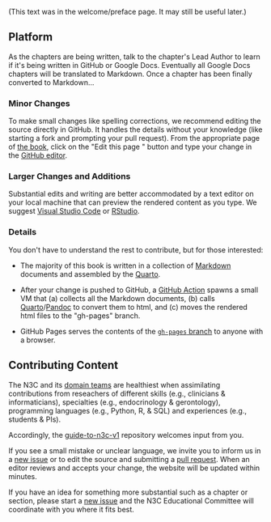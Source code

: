 (This text was in the welcome/preface page.  It may still be useful later.)

Platform
------------------

<!-- The section is manually duplicated between index.qmd and README.md. -->

As the chapters are being written, talk to the chapter's Lead Author to learn if it's being written in GitHub or Google Docs.  Eventually all Google Docs chapters will be translated to Markdown.  Once a chapter has been finally converted to Markdown...

### Minor Changes

To make small changes like spelling corrections, we recommend editing the source directly in GitHub.  It handles the details without your knowledge (like starting a fork and prompting your pull request).  From the appropriate page of [the book](https://national-clinical-cohort-collaborative.github.io/guide-to-n3c-v1/), click on the "Edit this page <i class="fab fa-github" aria-hidden="true"></i>" button and type your change in the [GitHub editor](https://docs.github.com/en/repositories/working-with-files/managing-files/editing-files).

### Larger Changes and Additions

Substantial edits and writing are better accommodated by a text editor on your local machine that can preview the rendered content as you type.  We suggest [Visual Studio Code](https://code.visualstudio.com/) or [RStudio](https://www.rstudio.com/products/rstudio/).

### Details

You don't have to understand the rest to contribute, but for those interested:

* The majority of this book is written in a collection of [Markdown](https://guides.github.com/features/mastering-markdown/) documents and assembled by the [Quarto](https://quarto.org/).

* After your change is pushed to GitHub, a [GitHub Action](https://docs.github.com/en/actions/learn-github-actions/understanding-github-actions) spawns a small VM that (a) collects all the Markdown documents, (b) calls [Quarto](https://quarto.org/)/[Pandoc](https://pandoc.org/) to convert them to html, and (c) moves the rendered html files to the "gh-pages" branch.

* GitHub Pages serves the contents of the [`gh-pages` branch](https://github.com/national-clinical-cohort-collaborative/guide-to-n3c-v1/tree/gh-pages) to anyone with a browser.


Contributing Content
------------------

The N3C and its [domain teams](https://covid.cd2h.org/domain-teams) are healthiest when assimilating contributions from reseachers of different skills (e.g., clinicians & informaticians), specialties (e.g., endocrinology & gerontology), programming languages (e.g., Python, R, & SQL) and experiences (e.g., students & PIs).

Accordingly, the [guide-to-n3c-v1](https://github.com/national-clinical-cohort-collaborative/guide-to-n3c-v1) repository welcomes input from you.

If you see a small mistake or unclear language, we invite you to inform us in a [new issue](https://github.com/national-clinical-cohort-collaborative/guide-to-n3c-v1/issues) or to edit the source and submitting a [pull request](https://docs.github.com/en/github/collaborating-with-pull-requests/proposing-changes-to-your-work-with-pull-requests/about-pull-requests).  When an editor reviews and accepts your change, the website will be updated within minutes.

If you have an idea for something more substantial such as a chapter or section, please start a [new issue](https://github.com/national-clinical-cohort-collaborative/guide-to-n3c-v1/issues) and the N3C Educational Committee will coordinate with you where it fits best.